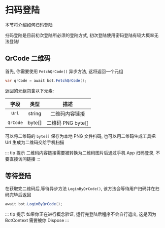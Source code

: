 # 扫码登陆

本节将介绍如何扫码登陆

扫码登陆是目前初次登陆所必须的登陆方式, 初次登陆使用密码登陆有较大概率无法登陆!

## QrCode 二维码

首先, 你需要使用 `FetchQrCode()` 异步方法, 这将返回一个元组

```csharp
var qrCode = await bot.FetchQrCode();
```

返回的元组包含以下元素:

|   字段   |  类型  |       描述        |
| :------: | :----: | :---------------: |
|  `Url`   | string |  二维码内容链接   |
| `QrCode` | byte[] | 二维码 PNG byte[] |

可以将二维码的 `byte[]` 保存为本地 PNG 文件扫码, 也可以用二维码生成工具把 Url 生成为二维码交给手机扫描

::: tip 提示
二维码内容链接需要被转换为二维码图片后通过手机 App 扫码登录, 不要直接访问链接
:::

## 等待登陆

在获取完二维码后,等待异步方法 `LoginByQrCode()`, 该方法会等待用户扫码并在扫码完毕后返回

```csharp
await bot.LoginByQrCode();
```

::: tip 提示
如果你正在进行概念验证, 运行完登陆后程序不会自行退出, 这是因为 BotContext 需要被你 Dispose
:::
